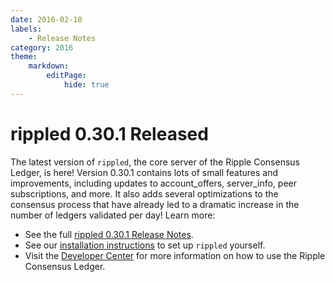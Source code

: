 ```yaml
---
date: 2016-02-10
labels:
    - Release Notes
category: 2016
theme:
    markdown:
        editPage:
            hide: true
---
```

# rippled 0.30.1 Released

The latest version of `rippled`, the core server of the Ripple Consensus Ledger, is here! Version 0.30.1 contains lots of small features and improvements, including updates to account\_offers, server\_info, peer subscriptions, and more. It also adds several optimizations to the consensus process that have already led to a dramatic increase in the number of ledgers validated per day! Learn more:

-   See the full [rippled 0.30.1 Release Notes](https://github.com/ripple/rippled/releases/0.30.1).
-   See our [installation instructions](https://ripple.com/build/rippled-setup/#installing-rippled) to set up `rippled` yourself.
-   Visit the [Developer Center](https://ripple.com/build/) for more information on how to use the Ripple Consensus Ledger.
